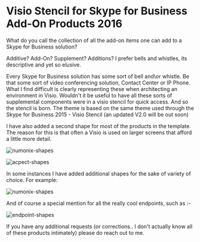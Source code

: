 ﻿Visio Stencil for Skype for Business Add-On Products 2016
=========================================================

What do you call the collection of all the add-on items one can add to a Skype for Business solution?

Additive? Add-On? Supplement? Additions? I prefer bells and whistles, its descriptive and yet so elusive.

Every Skype for Business solution has some sort of bell and\or whistle. Be that some sort of video conferencing solution, Contact Center or IP Phone. What I find difficult is clearly representing these when architecting an environment in Visio. Wouldn't it be useful to have all these sorts of supplemental components were in a visio stencil for quick access. And so the stencil is born. The theme is based on the same theme used through the Skype for Business 2015 - Visio Stencil   (an updated V2.0 will be out soon)

I have also added a second shape for most of the products in the template. The reason for this is that often a Visio is used on larger screens that afford a little more detail.

![numonix-shapes](https://user-images.githubusercontent.com/51378700/91376799-0a99f880-e872-11ea-911c-0d70bbba0459.gif)

![acpect-shapes](https://user-images.githubusercontent.com/51378700/91376801-0a99f880-e872-11ea-8abc-de3b2e7aa1e7.gif)


In some instances I have added additional shapes for the sake of variety of choice. For example:

![numonix-shapes](https://user-images.githubusercontent.com/51378700/91376799-0a99f880-e872-11ea-911c-0d70bbba0459.gif)

And of course a special mention for all the really cool endpoints, such as :-

![endpoint-shapes](https://user-images.githubusercontent.com/51378700/91376803-0b328f00-e872-11ea-852f-5081d5789a70.gif)

If you have any additional requests (or corrections.. I don't actually know all of these products intimately) please do reach out to me.
